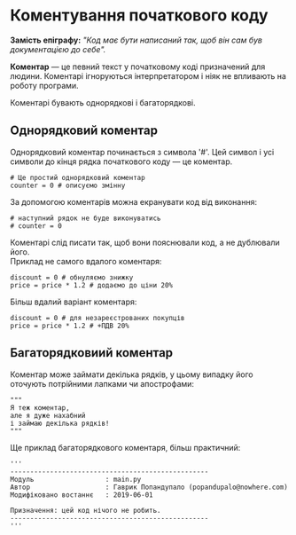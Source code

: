 # Коментування початкового коду

**Замість епіграфу:** 
*"Код має бути написаний так, щоб він сам був документацією до себе".*

**Коментар** — це певний текст у початковому коді
призначений для людини.
Коментарі ігноруються інтерпретатором і ніяк не впливають на роботу програми.

Коментарі бувають однорядкові і багаторядкові.


## Однорядковий коментар

Однорядковий коментар починається з символа '#'. Цей символ і усі символи до кінця рядка початкового коду — це коментар.

	# Це простий однорядковий коментар
	counter = 0 # описуємо змінну
	
За допомогою коментарів можна екранувати код від виконання:
	
	# наступний рядок не буде виконуватись
	# counter = 0
	
Коментарі слід писати так, щоб вони пояснювали код, а не дублювали його.  
Приклад не самого вдалого коментаря:

	discount = 0 # обнуляємо знижку
	price = price * 1.2 # додаємо до ціни 20%
	
Більш вдалий варіант коментаря:

	discount = 0 # для незареєстрованих покупців
	price = price * 1.2 # +ПДВ 20%


## Багаторядковиий коментар

Коментар може займати декілька рядків, у цьому випадку його оточують потрійними лапками чи апострофами:

	"""
	Я теж коментар,
	але я дуже нахабний
	і займаю декілька рядків!
	"""
	
Ще приклад багаторядкового коментаря, більш практичний:

	'''
	--------------------------------------------------
	Модуль					: main.py
	Автор					: Гаврик Попандупало (popandupalo@nowhere.com)
	Модифіковано востаннє	: 2019-06-01
	
	Призначення: цей код нічого не робить.
	--------------------------------------------------
	'''
